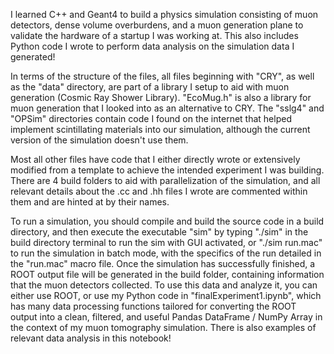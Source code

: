 I learned C++ and Geant4 to build a physics simulation consisting of muon detectors, dense volume overburdens, and a muon generation plane to validate the hardware of a startup I was working at.
This also includes Python code I wrote to perform data analysis on the simulation data I generated!

In terms of the structure of the files, all files beginning with "CRY", as well as the "data" directory, are part of a library I setup to aid with muon generation (Cosmic Ray Shower Library).
"EcoMug.h" is also a library for muon generation that I looked into as an alternative to CRY.
The "sslg4" and "OPSim" directories contain code I found on the internet that helped implement scintillating materials into our simulation, although the current version of the simulation doesn't use them.

Most all other files have code that I either directly wrote or extensively modified from a template to achieve the intended experiment I was building.
There are 4 build folders to aid with parallelization of the simulation, and all relevant details about the .cc and .hh files I wrote are commented within them and are hinted at by their names.

To run a simulation, you should compile and build the source code in a build directory, and then execute the executable "sim" by typing "./sim" in the build directory terminal to run the sim with GUI activated, or "./sim run.mac" to run the simulation in batch mode, with the specifics of the run detailed in the "run.mac" macro file.
Once the simulation has successfully finished, a ROOT output file will be generated in the build folder, containing information that the muon detectors collected.
To use this data and analyze it, you can either use ROOT, or use my Python code in "finalExperiment1.ipynb", which has many data processing functions tailored for converting the ROOT output into a clean, filtered, and useful Pandas DataFrame / NumPy Array in the context of my muon tomography simulation.
There is also examples of relevant data analysis in this notebook!
